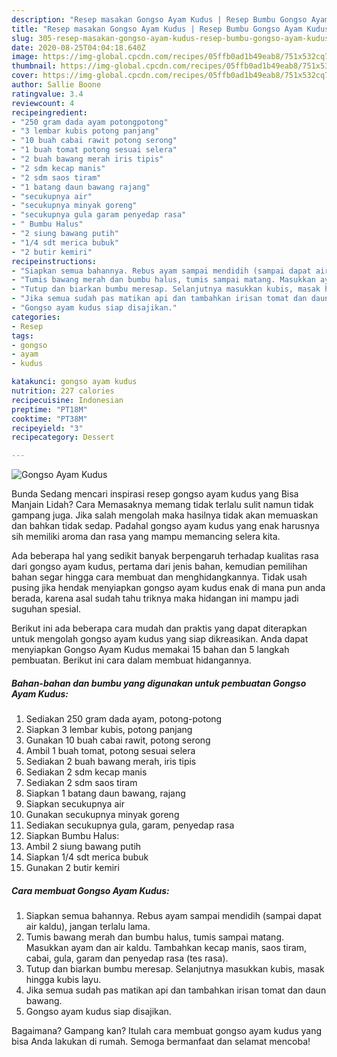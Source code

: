 ```yaml
---
description: "Resep masakan Gongso Ayam Kudus | Resep Bumbu Gongso Ayam Kudus Yang Menggugah Selera"
title: "Resep masakan Gongso Ayam Kudus | Resep Bumbu Gongso Ayam Kudus Yang Menggugah Selera"
slug: 305-resep-masakan-gongso-ayam-kudus-resep-bumbu-gongso-ayam-kudus-yang-menggugah-selera
date: 2020-08-25T04:04:18.640Z
image: https://img-global.cpcdn.com/recipes/05ffb0ad1b49eab8/751x532cq70/gongso-ayam-kudus-foto-resep-utama.jpg
thumbnail: https://img-global.cpcdn.com/recipes/05ffb0ad1b49eab8/751x532cq70/gongso-ayam-kudus-foto-resep-utama.jpg
cover: https://img-global.cpcdn.com/recipes/05ffb0ad1b49eab8/751x532cq70/gongso-ayam-kudus-foto-resep-utama.jpg
author: Sallie Boone
ratingvalue: 3.4
reviewcount: 4
recipeingredient:
- "250 gram dada ayam potongpotong"
- "3 lembar kubis potong panjang"
- "10 buah cabai rawit potong serong"
- "1 buah tomat potong sesuai selera"
- "2 buah bawang merah iris tipis"
- "2 sdm kecap manis"
- "2 sdm saos tiram"
- "1 batang daun bawang rajang"
- "secukupnya air"
- "secukupnya minyak goreng"
- "secukupnya gula garam penyedap rasa"
- " Bumbu Halus"
- "2 siung bawang putih"
- "1/4 sdt merica bubuk"
- "2 butir kemiri"
recipeinstructions:
- "Siapkan semua bahannya. Rebus ayam sampai mendidih (sampai dapat air kaldu), jangan terlalu lama."
- "Tumis bawang merah dan bumbu halus, tumis sampai matang. Masukkan ayam dan air kaldu. Tambahkan kecap manis, saos tiram, cabai, gula, garam dan penyedap rasa (tes rasa)."
- "Tutup dan biarkan bumbu meresap. Selanjutnya masukkan kubis, masak hingga kubis layu."
- "Jika semua sudah pas matikan api dan tambahkan irisan tomat dan daun bawang."
- "Gongso ayam kudus siap disajikan."
categories:
- Resep
tags:
- gongso
- ayam
- kudus

katakunci: gongso ayam kudus 
nutrition: 227 calories
recipecuisine: Indonesian
preptime: "PT18M"
cooktime: "PT38M"
recipeyield: "3"
recipecategory: Dessert

---
```



![Gongso Ayam Kudus](https://img-global.cpcdn.com/recipes/05ffb0ad1b49eab8/751x532cq70/gongso-ayam-kudus-foto-resep-utama.jpg)

Bunda Sedang mencari inspirasi resep gongso ayam kudus yang Bisa Manjain Lidah? Cara Memasaknya memang tidak terlalu sulit namun tidak gampang juga. Jika salah mengolah maka hasilnya tidak akan memuaskan dan bahkan tidak sedap. Padahal gongso ayam kudus yang enak harusnya sih memiliki aroma dan rasa yang mampu memancing selera kita.



Ada beberapa hal yang sedikit banyak berpengaruh terhadap kualitas rasa dari gongso ayam kudus, pertama dari jenis bahan, kemudian pemilihan bahan segar hingga cara membuat dan menghidangkannya. Tidak usah pusing jika hendak menyiapkan gongso ayam kudus enak di mana pun anda berada, karena asal sudah tahu triknya maka hidangan ini mampu jadi suguhan spesial.


Berikut ini ada beberapa cara mudah dan praktis yang dapat diterapkan untuk mengolah gongso ayam kudus yang siap dikreasikan. Anda dapat menyiapkan Gongso Ayam Kudus memakai 15 bahan dan 5 langkah pembuatan. Berikut ini cara dalam membuat hidangannya.

<!--inarticleads1-->

##### Bahan-bahan dan bumbu yang digunakan untuk pembuatan Gongso Ayam Kudus:

1. Sediakan 250 gram dada ayam, potong-potong
1. Siapkan 3 lembar kubis, potong panjang
1. Gunakan 10 buah cabai rawit, potong serong
1. Ambil 1 buah tomat, potong sesuai selera
1. Sediakan 2 buah bawang merah, iris tipis
1. Sediakan 2 sdm kecap manis
1. Sediakan 2 sdm saos tiram
1. Siapkan 1 batang daun bawang, rajang
1. Siapkan secukupnya air
1. Gunakan secukupnya minyak goreng
1. Sediakan secukupnya gula, garam, penyedap rasa
1. Siapkan  Bumbu Halus:
1. Ambil 2 siung bawang putih
1. Siapkan 1/4 sdt merica bubuk
1. Gunakan 2 butir kemiri




<!--inarticleads2-->

##### Cara membuat Gongso Ayam Kudus:

1. Siapkan semua bahannya. Rebus ayam sampai mendidih (sampai dapat air kaldu), jangan terlalu lama.
1. Tumis bawang merah dan bumbu halus, tumis sampai matang. Masukkan ayam dan air kaldu. Tambahkan kecap manis, saos tiram, cabai, gula, garam dan penyedap rasa (tes rasa).
1. Tutup dan biarkan bumbu meresap. Selanjutnya masukkan kubis, masak hingga kubis layu.
1. Jika semua sudah pas matikan api dan tambahkan irisan tomat dan daun bawang.
1. Gongso ayam kudus siap disajikan.




Bagaimana? Gampang kan? Itulah cara membuat gongso ayam kudus yang bisa Anda lakukan di rumah. Semoga bermanfaat dan selamat mencoba!
